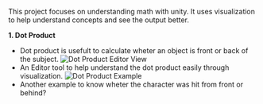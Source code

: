 This project focuses on understanding math with unity. It uses visualization to help understand concepts and see the output better.

**1. Dot Product**
- Dot product is usefult to calculate wheter an object is front or back of the subject.
![Dot Product Editor View](https://github.com/user-attachments/assets/4f7c6188-510c-425f-ac03-3ef143911303)
- An Editor tool to help understand the dot product easily through visualization.
![Dot Product Example](https://github.com/user-attachments/assets/8f32234a-72cd-463f-88b4-685e92d8ee0e)
- Another example to know wheter the character was hit from front or behind? 
